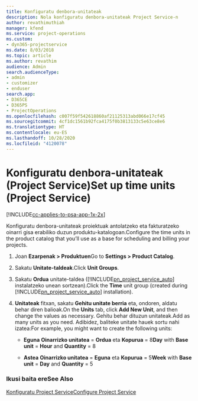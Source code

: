 ```yaml
---
title: Konfiguratu denbora-unitateak
description: Nola konfiguratu denbora-unitateak Project Service-n
author: revathimuthiah
manager: kfend
ms.service: project-operations
ms.custom:
- dyn365-projectservice
ms.date: 8/03/2018
ms.topic: article
ms.author: revathim
audience: Admin
search.audienceType:
- admin
- customizer
- enduser
search.app:
- D365CE
- D365PS
- ProjectOperations
ms.openlocfilehash: c007f59f542618860af21125313abd066e17cf45
ms.sourcegitcommit: 4cf1dc1561b92fca4175f0b3813133c5e63ce8e6
ms.translationtype: HT
ms.contentlocale: eu-ES
ms.lasthandoff: 10/28/2020
ms.locfileid: "4120078"
---
```

# <a name="set-up-time-units-project-service"></a><span data-ttu-id="3ff42-103">Konfiguratu denbora-unitateak (Project Service)</span><span class="sxs-lookup"><span data-stu-id="3ff42-103">Set up time units (Project Service)</span></span>

[!INCLUDE[cc-applies-to-psa-app-1x-2x](../includes/cc-applies-to-psa-app-1x-2x.md)]

<span data-ttu-id="3ff42-104">Konfiguratu denbora-unitateak proiektuak antolatzeko eta fakturatzeko oinarri gisa erabiliko duzun produktu-katalogoan.</span><span class="sxs-lookup"><span data-stu-id="3ff42-104">Configure the time units in the product catalog that you’ll use as a base for scheduling and billing your projects.</span></span>  
  
1. <span data-ttu-id="3ff42-105">Joan **Ezarpenak > Produktuen**</span><span class="sxs-lookup"><span data-stu-id="3ff42-105">Go to **Settings > Product Catalog**.</span></span>  
  
2. <span data-ttu-id="3ff42-106">Sakatu **Unitate-taldeak**.</span><span class="sxs-lookup"><span data-stu-id="3ff42-106">Click **Unit Groups**.</span></span>  
  
3. <span data-ttu-id="3ff42-107">Sakatu **Ordua** unitate-taldea ([!INCLUDE[pn_project_service_auto](../includes/pn-project-service-auto.md)] instalatzeko unean sortzean).</span><span class="sxs-lookup"><span data-stu-id="3ff42-107">Click the **Time** unit group (created during [!INCLUDE[pn_project_service_auto](../includes/pn-project-service-auto.md)] installation).</span></span>  
  
4. <span data-ttu-id="3ff42-108">**Unitateak** fitxan, sakatu **Gehitu unitate berria** eta, ondoren, aldatu behar diren balioak.</span><span class="sxs-lookup"><span data-stu-id="3ff42-108">On the **Units** tab, click **Add New Unit**, and then change the values as necessary.</span></span> <span data-ttu-id="3ff42-109">Gehitu behar dituzun unitateak.</span><span class="sxs-lookup"><span data-stu-id="3ff42-109">Add as many units as you need.</span></span> <span data-ttu-id="3ff42-110">Adibidez, baliteke unitate hauek sortu nahi izatea:</span><span class="sxs-lookup"><span data-stu-id="3ff42-110">For example, you might want to create the following units:</span></span>  
  
   - <span data-ttu-id="3ff42-111">**Eguna** **Oinarrizko unitatea** = **Ordua** eta **Kopurua** = 8</span><span class="sxs-lookup"><span data-stu-id="3ff42-111">**Day** with **Base unit** = **Hour** and **Quantity** = 8</span></span>  
  
   - <span data-ttu-id="3ff42-112">**Astea** **Oinarrizko unitatea** = **Eguna** eta **Kopurua** = 5</span><span class="sxs-lookup"><span data-stu-id="3ff42-112">**Week** with **Base unit** = **Day** and **Quantity** = 5</span></span>  
  
### <a name="see-also"></a><span data-ttu-id="3ff42-113">Ikusi baita ere</span><span class="sxs-lookup"><span data-stu-id="3ff42-113">See Also</span></span>  
 [<span data-ttu-id="3ff42-114">Konfiguratu Project Service</span><span class="sxs-lookup"><span data-stu-id="3ff42-114">Configure Project Service</span></span>](../psa/configure.md)
